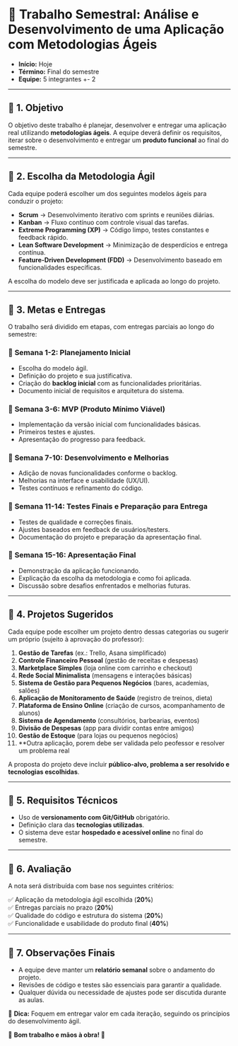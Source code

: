 # 📌 Trabalho Semestral: Análise e Desenvolvimento de uma Aplicação com Metodologias Ágeis

- **Início:** Hoje  
- **Término:** Final do semestre  
- **Equipe:** 5 integrantes  +- 2

---

## 📌 1. Objetivo  
O objetivo deste trabalho é planejar, desenvolver e entregar uma aplicação real utilizando **metodologias ágeis**. A equipe deverá definir os requisitos, iterar sobre o desenvolvimento e entregar um **produto funcional** ao final do semestre.

---

## 📌 2. Escolha da Metodologia Ágil  
Cada equipe poderá escolher um dos seguintes modelos ágeis para conduzir o projeto:

- **Scrum** → Desenvolvimento iterativo com sprints e reuniões diárias.  
- **Kanban** → Fluxo contínuo com controle visual das tarefas.  
- **Extreme Programming (XP)** → Código limpo, testes constantes e feedback rápido.  
- **Lean Software Development** → Minimização de desperdícios e entrega contínua.  
- **Feature-Driven Development (FDD)** → Desenvolvimento baseado em funcionalidades específicas.  

A escolha do modelo deve ser justificada e aplicada ao longo do projeto.

---

## 📌 3. Metas e Entregas  

O trabalho será dividido em etapas, com entregas parciais ao longo do semestre:

### 📍 **Semana 1-2: Planejamento Inicial**
- Escolha do modelo ágil.  
- Definição do projeto e sua justificativa.  
- Criação do **backlog inicial** com as funcionalidades prioritárias.  
- Documento inicial de requisitos e arquitetura do sistema.  

### 📍 **Semana 3-6: MVP (Produto Mínimo Viável)**
- Implementação da versão inicial com funcionalidades básicas.  
- Primeiros testes e ajustes.  
- Apresentação do progresso para feedback.  

### 📍 **Semana 7-10: Desenvolvimento e Melhorias**
- Adição de novas funcionalidades conforme o backlog.  
- Melhorias na interface e usabilidade (UX/UI).  
- Testes contínuos e refinamento do código.  

### 📍 **Semana 11-14: Testes Finais e Preparação para Entrega**
- Testes de qualidade e correções finais.  
- Ajustes baseados em feedback de usuários/testers.  
- Documentação do projeto e preparação da apresentação final.  

### 📍 **Semana 15-16: Apresentação Final**
- Demonstração da aplicação funcionando.  
- Explicação da escolha da metodologia e como foi aplicada.  
- Discussão sobre desafios enfrentados e melhorias futuras.  

---

## 📌 4. Projetos Sugeridos  

Cada equipe pode escolher um projeto dentro dessas categorias ou sugerir um próprio (sujeito à aprovação do professor):

1. **Gestão de Tarefas** (ex.: Trello, Asana simplificado)  
2. **Controle Financeiro Pessoal** (gestão de receitas e despesas)  
3. **Marketplace Simples** (loja online com carrinho e checkout)  
4. **Rede Social Minimalista** (mensagens e interações básicas)  
5. **Sistema de Gestão para Pequenos Negócios** (bares, academias, salões)  
6. **Aplicação de Monitoramento de Saúde** (registro de treinos, dieta)  
7. **Plataforma de Ensino Online** (criação de cursos, acompanhamento de alunos)  
8. **Sistema de Agendamento** (consultórios, barbearias, eventos)  
9. **Divisão de Despesas** (app para dividir contas entre amigos)  
10. **Gestão de Estoque** (para lojas ou pequenos negócios)  
11. **Outra aplicação, porem debe ser validada pelo peofessor e resolver um problema real

A proposta do projeto deve incluir **público-alvo, problema a ser resolvido e tecnologias escolhidas**.

---

## 📌 5. Requisitos Técnicos  

- Uso de **versionamento com Git/GitHub** obrigatório.  
- Definição clara das **tecnologias utilizadas**.  
- O sistema deve estar **hospedado e acessível online** no final do semestre.  

---

## 📌 6. Avaliação  

A nota será distribuída com base nos seguintes critérios:  

✅ Aplicação da metodologia ágil escolhida (**20%**)  
✅ Entregas parciais no prazo (**20%**)  
✅ Qualidade do código e estrutura do sistema (**20%**)  
✅ Funcionalidade e usabilidade do produto final (**40%**)  

---

## 📌 7. Observações Finais  

- A equipe deve manter um **relatório semanal** sobre o andamento do projeto.  
- Revisões de código e testes são essenciais para garantir a qualidade.  
- Qualquer dúvida ou necessidade de ajustes pode ser discutida durante as aulas.  

🔹 **Dica:** Foquem em entregar valor em cada iteração, seguindo os princípios do desenvolvimento ágil.  

📢 **Bom trabalho e mãos à obra! 🚀**
